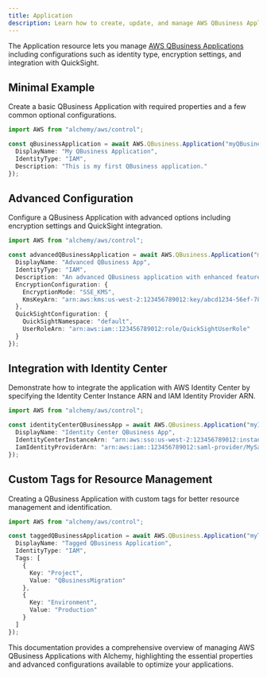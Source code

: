 ```yaml
---
title: Application
description: Learn how to create, update, and manage AWS QBusiness Applications using Alchemy Cloud Control.
---
```



The Application resource lets you manage [AWS QBusiness Applications](https://docs.aws.amazon.com/qbusiness/latest/userguide/) including configurations such as identity type, encryption settings, and integration with QuickSight.

## Minimal Example

Create a basic QBusiness Application with required properties and a few common optional configurations.

```ts
import AWS from "alchemy/aws/control";

const qBusinessApplication = await AWS.QBusiness.Application("myQBusinessApp", {
  DisplayName: "My QBusiness Application",
  IdentityType: "IAM",
  Description: "This is my first QBusiness application."
});
```

## Advanced Configuration

Configure a QBusiness Application with advanced options including encryption settings and QuickSight integration.

```ts
import AWS from "alchemy/aws/control";

const advancedQBusinessApplication = await AWS.QBusiness.Application("myAdvancedQBusinessApp", {
  DisplayName: "Advanced QBusiness App",
  IdentityType: "IAM",
  Description: "An advanced QBusiness application with enhanced features.",
  EncryptionConfiguration: {
    EncryptionMode: "SSE_KMS",
    KmsKeyArn: "arn:aws:kms:us-west-2:123456789012:key/abcd1234-56ef-78gh-90ij-klmnopqrst"
  },
  QuickSightConfiguration: {
    QuickSightNamespace: "default",
    UserRoleArn: "arn:aws:iam::123456789012:role/QuickSightUserRole"
  }
});
```

## Integration with Identity Center

Demonstrate how to integrate the application with AWS Identity Center by specifying the Identity Center Instance ARN and IAM Identity Provider ARN.

```ts
import AWS from "alchemy/aws/control";

const identityCenterQBusinessApp = await AWS.QBusiness.Application("myIdentityCenterApp", {
  DisplayName: "Identity Center QBusiness App",
  IdentityCenterInstanceArn: "arn:aws:sso:us-west-2:123456789012:instance/ssoins-abcdef123456",
  IamIdentityProviderArn: "arn:aws:iam::123456789012:saml-provider/MySamlProvider"
});
```

## Custom Tags for Resource Management

Creating a QBusiness Application with custom tags for better resource management and identification.

```ts
import AWS from "alchemy/aws/control";

const taggedQBusinessApplication = await AWS.QBusiness.Application("myTaggedQBusinessApp", {
  DisplayName: "Tagged QBusiness Application",
  IdentityType: "IAM",
  Tags: [
    {
      Key: "Project",
      Value: "QBusinessMigration"
    },
    {
      Key: "Environment",
      Value: "Production"
    }
  ]
});
``` 

This documentation provides a comprehensive overview of managing AWS QBusiness Applications with Alchemy, highlighting the essential properties and advanced configurations available to optimize your applications.
